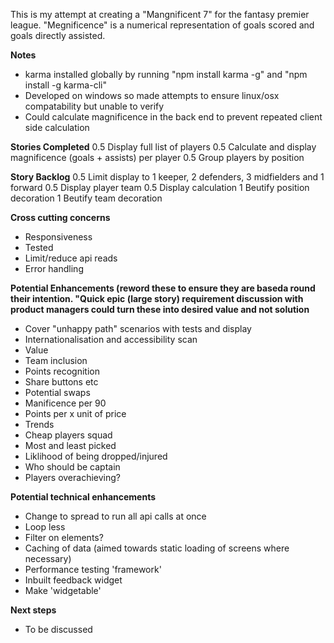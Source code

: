 This is my attempt at creating a "Mangnificent 7" for the fantasy premier league. "Megnificence" is a numerical representation of goals scored and goals directly assisted. 

**Notes**
- karma installed globally by running "npm install karma -g" and "npm install -g karma-cli"
- Developed on windows so made attempts to ensure linux/osx compatability but unable to verify
- Could calculate magnificence in the back end to prevent repeated client side calculation

**Stories Completed**
0.5 Display full list of players
0.5 Calculate and display magnificence (goals + assists) per player 
0.5 Group players by position

**Story Backlog**
0.5 Limit display to 1 keeper, 2 defenders, 3 midfielders and 1 forward
0.5 Display player team
0.5 Display calculation
1 Beutify position decoration
1 Beutify team decoration

**Cross cutting concerns**
- Responsiveness
- Tested
- Limit/reduce api reads
- Error handling

**Potential Enhancements (reword these to ensure they are baseda round their intention. "Quick epic (large story) requirement discussion with product managers could turn these into desired value and not solution**
- Cover "unhappy path" scenarios with tests and display 
- Internationalisation and accessibility scan
- Value
- Team inclusion
- Points recognition
- Share buttons etc
- Potential swaps
- Manificence per 90
- Points per x unit of price
- Trends
- Cheap players squad
- Most and least picked
- Liklihood of being dropped/injured
- Who should be captain 
- Players overachieving?

**Potential technical enhancements**
- Change to spread to run all api calls at once
- Loop less
- Filter on elements?
- Caching of data (aimed towards static loading of screens where necessary)
- Performance testing 'framework'
- Inbuilt feedback widget
- Make 'widgetable'

**Next steps**
- To be discussed